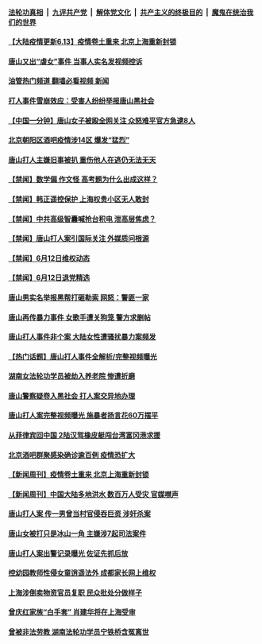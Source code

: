 ####  [法轮功真相](../../../../basic/blob/master/README.md?t=06130931) &nbsp;|&nbsp; [九评共产党](../../../../9ping.md/blob/master/README.md?t=06130931) &nbsp;|&nbsp; [解体党文化](../../../../jtdwh.md/blob/master/README.md?t=06130931)  &nbsp;|&nbsp; [共产主义的终极目的](../../../../gczydzjmd.md/blob/master/README.md?t=06130931) &nbsp;|&nbsp; [魔鬼在统治我们的世界](../../../../mgztzwmdsj.md/blob/master/README.md?t=06130931) 

#### [【大陆疫情更新6.13】疫情卷土重来 北京上海重新封锁](../pages/prog204/a103447906.md?t=06130931) 

#### [唐山又出“虐女”事件 当事人实名发视频控诉](../pages/prog204/a103454003.md?t=06130931) 

#### [油管热门频道 翻墙必看视频 新闻](http://45.76.130.85:81/youtube.html?06130931)

#### [打人事件雪崩效应：受害人纷纷举报唐山黑社会](../pages/prog204/a103454016.md?t=06130931) 

#### [【中国一分钟】唐山女子被殴全网关注 众怒难平官方急逮8人](../pages/prog204/a103453913.md?t=06130931) 

#### [北京朝阳区酒吧疫情涉14区 爆发“猛烈”](../pages/prog204/a103453919.md?t=06130931) 

#### [唐山打人主嫌旧事被扒 重伤他人在逃仍无法无天](../pages/prog204/a103453833.md?t=06130931) 

#### [【禁闻】数学偏 作文怪 高考题为什么出成这样？](../pages/prog204/a103453872.md?t=06130931) 

#### [【禁闻】韩正遥控保护 上海权贵小区无人敢封](../pages/prog204/a103453867.md?t=06130931) 

#### [【禁闻】中共高级智囊喊抢台积电 泄高层焦虑？](../pages/prog204/a103453868.md?t=06130931) 

#### [【禁闻】唐山打人案引国际关注 外媒质问根源](../pages/prog204/a103453865.md?t=06130931) 

#### [【禁闻】6月12日维权动态](../pages/prog204/a103453863.md?t=06130931) 

#### [【禁闻】6月12日退党精选](../pages/prog204/a103453861.md?t=06130931) 

#### [唐山男实名举报黑帮打砸勒索 网怒：警匪一家](../pages/prog204/a103453830.md?t=06130931) 

#### [唐山再传暴力事件 女歌手遭关狗笼 警方求删帖](../pages/prog204/a103453706.md?t=06130931) 

#### [唐山打人事件非个案 大陆女性遭骚扰暴力案频发](../pages/prog204/a103453697.md?t=06130931) 

#### [【热门话题】唐山打人事件全解析/完整视频曝光](../pages/prog204/a103453612.md?t=06130931) 

#### [湖南女法轮功学员被劫入养老院 惨遭折磨](../pages/prog204/a103453624.md?t=06130931) 

#### [唐山警察疑卷入黑社会 打人案交异地办理](../pages/prog204/a103453563.md?t=06130931) 

#### [唐山打人案完整视频曝光 施暴者扬言花60万摆平](../pages/prog204/a103453535.md?t=06130931) 

#### [从菲律宾回中国 2陆汉驾橡皮艇闯台湾富冈港求援](../pages/prog204/a103453536.md?t=06130931) 

#### [北京酒吧群聚感染确诊逾百例 疫情恐扩大](../pages/prog204/a103453508.md?t=06130931) 

#### [【新闻周刊】疫情卷土重来 北京上海重新封锁](../pages/prog204/a103453443.md?t=06130931) 

#### [【新闻周刊】中国大陆多地洪水 数百万人受灾 官媒噤声](../pages/prog204/a103453433.md?t=06130931) 

#### [唐山打人案 传一男曾当村官侵吞巨资 涉奸杀案](../pages/prog204/a103453333.md?t=06130931) 

#### [唐山女被打只是冰山一角 主嫌涉7起司法案件](../pages/prog204/a103453322.md?t=06130931) 

#### [唐山打人案出警记录曝光 佐证先抓后放](../pages/prog204/a103453313.md?t=06130931) 

#### [控幼园教师性侵女童逍遥法外 成都家长网上维权](../pages/prog204/a103453267.md?t=06130931) 

#### [上海涉倒卖物资官员复职 民众批处分做样子](../pages/prog204/a103453227.md?t=06130931) 

#### [曾庆红家族“白手套” 肖建华将在上海受审](../pages/prog204/a103453191.md?t=06130931) 

#### [曾被非法劳教 湖南法轮功学员宁铁桥含冤离世](../pages/prog204/a103452935.md?t=06130931) 

<img src='http://gfw-breaker.win/goodnews/indexes/prog204.md' width='0px' height='0px'/>
